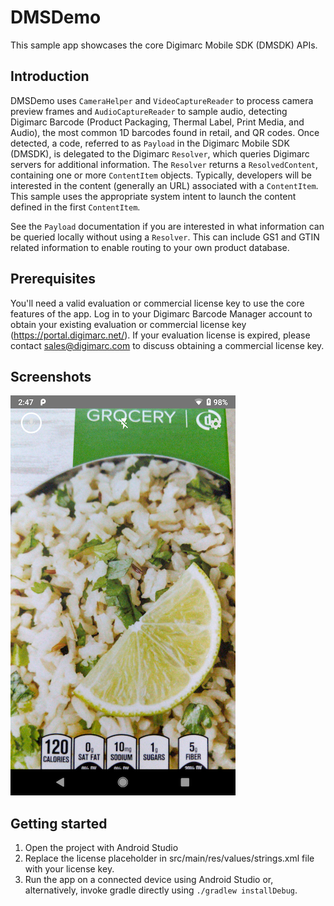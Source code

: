 DMSDemo
=======

This sample app showcases the core Digimarc Mobile SDK (DMSDK) APIs.

## Introduction

DMSDemo uses ```CameraHelper``` and ```VideoCaptureReader``` to process camera preview frames and ```AudioCaptureReader``` to sample audio, detecting Digimarc Barcode (Product Packaging, Thermal Label, Print Media, and Audio), the most common 1D barcodes found in retail, and QR codes. Once detected, a code, referred to as ```Payload``` in the Digimarc Mobile SDK (DMSDK), is delegated to the Digimarc ```Resolver```, which queries Digimarc servers for additional information. The ```Resolver``` returns a ```ResolvedContent```, containing one or more ```ContentItem``` objects. Typically, developers will be interested in the content (generally an URL) associated with a ```ContentItem```. This sample uses the appropriate system intent to launch the content defined in the first ```ContentItem```. 
 
See the ```Payload``` documentation if you are interested in what information can be queried locally without using a ```Resolver```. This can include GS1 and GTIN related information to enable routing to your own product database.

## Prerequisites

You'll need a valid evaluation or commercial license key to use the core features of the app. Log in to your Digimarc Barcode Manager account to obtain your existing evaluation or commercial license key (https://portal.digimarc.net/). If your evaluation license is expired, please contact sales@digimarc.com to discuss obtaining a commercial license key.

## Screenshots

![Screenshot](dmsdemo.png)

## Getting started

1. Open the project with Android Studio
1. Replace the license placeholder in src/main/res/values/strings.xml file with your license key. 
1. Run the app on a connected device using Android Studio or, alternatively, invoke gradle directly using ```./gradlew installDebug```.